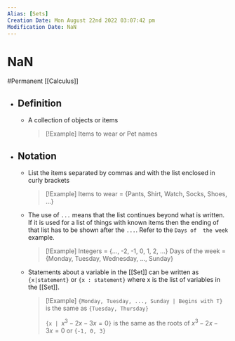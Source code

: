 ```yaml
---
Alias: [Sets]
Creation Date: Mon August 22nd 2022 03:07:42 pm 
Modification Date: NaN
---
```

# NaN
#Permanent [[Calculus]]

- ## Definition
	- A collection of objects or items
	  > [!Example]
	  > Items to wear or Pet names
- ## Notation
	- List the items separated by commas and with the list enclosed in curly brackets
	  > [!Example]
	  > Items to wear = {Pants, Shirt, Watch, Socks, Shoes, ...}
	- The use of `...` means that the list continues beyond what is written. If it is used for a list of things with known items then the ending of that list has to be shown after the `...`. Refer to the `Days of  the week` example.
	  > [!Example]
	  > Integers = {..., -2, -1, 0, 1, 2, ...}
	  > Days of the week = {Monday, Tuesday, Wednesday, ..., Sunday}
	- Statements about a variable in the [[Set]] can be written as `{x|statement}` or `{x : statement}` where x is the list of variables in the [[Set]].
	  > [!Example]
	  > `{Monday, Tuesday, ..., Sunday | Begins with T}` is the same as `{Tuesday, Thursday}`
	  > 
	  > `{x | `$x^3-2x-3x=0$`}` is the same as the roots of $x^3-2x-3x=0$ or `{-1, 0, 3}`
